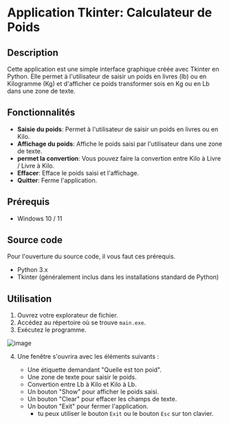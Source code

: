 # Application Tkinter: Calculateur de Poids

## Description
Cette application est une simple interface graphique créée avec Tkinter en Python. Elle permet à l'utilisateur de saisir un poids en livres (lb) ou en Kilogramme (Kg) et d'afficher ce poids transformer sois en Kg ou en Lb dans une zone de texte.

## Fonctionnalités
- **Saisie du poids**: Permet à l'utilisateur de saisir un poids en livres ou en Kilo.
- **Affichage du poids**: Affiche le poids saisi par l'utilisateur dans une zone de texte.
- **permet la convertion**: Vous pouvez faire la convertion entre Kilo à Livre / Livre à Kilo.
- **Effacer**: Efface le poids saisi et l'affichage.
- **Quitter**: Ferme l'application.

## Prérequis
- Windows 10 / 11

## Source code
Pour l'ouverture du source code, il vous faut ces prérequis.
- Python 3.x
- Tkinter (généralement inclus dans les installations standard de Python)

## Utilisation

1. Ouvrez votre explorateur de fichier.
2. Accédez au répertoire où se trouve `main.exe`.
3. Exécutez le programme.

![image](https://github.com/levalex01/ton-poids/assets/101523166/97a07481-f30c-4d1e-af0e-612566c777fd)

   
4. Une fenêtre s'ouvrira avec les éléments suivants :

   - Une étiquette demandant "Quelle est ton poid".
   - Une zone de texte pour saisir le poids.
   - Convertion entre Lb à Kilo et Kilo à Lb.
   - Un bouton "Show" pour afficher le poids saisi.
   - Un bouton "Clear" pour effacer les champs de texte.
   - Un bouton "Exit" pour fermer l'application.
     - tu peux utiliser le bouton `Exit` ou le bouton `Esc` sur ton clavier.
  

